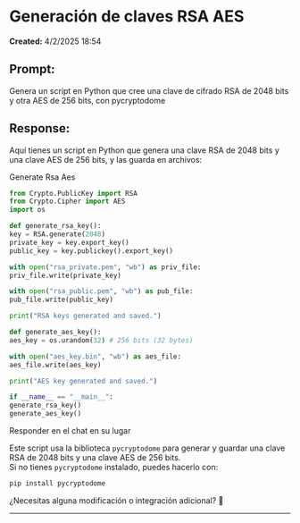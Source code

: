 # Generación de claves RSA AES

**Created:** 4/2/2025 18:54  

## Prompt:
Genera un script en Python que cree una clave de cifrado RSA de 2048 bits y otra AES de 256 bits, con pycryptodome

## Response:
Aquí tienes un script en Python que genera una clave RSA de 2048 bits y una clave AES de 256 bits, y las guarda en archivos:

Generate Rsa Aes

```python
from Crypto.PublicKey import RSA
from Crypto.Cipher import AES
import os

def generate_rsa_key():
key = RSA.generate(2048)
private_key = key.export_key()
public_key = key.publickey().export_key()

with open("rsa_private.pem", "wb") as priv_file:
priv_file.write(private_key)

with open("rsa_public.pem", "wb") as pub_file:
pub_file.write(public_key)

print("RSA keys generated and saved.")

def generate_aes_key():
aes_key = os.urandom(32) # 256 bits (32 bytes)

with open("aes_key.bin", "wb") as aes_file:
aes_file.write(aes_key)

print("AES key generated and saved.")

if __name__ == "__main__":
generate_rsa_key()
generate_aes_key()

```

Responder en el chat en su lugar

Este script usa la biblioteca `pycryptodome` para generar y guardar una clave RSA de 2048 bits y una clave AES de 256 bits.  
Si no tienes `pycryptodome` instalado, puedes hacerlo con:

```sh
pip install pycryptodome
```

¿Necesitas alguna modificación o integración adicional? 🚀



---
